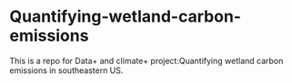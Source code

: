 # Quantifying-wetland-carbon-emissions
This is a repo for Data+ and climate+ project:Quantifying wetland carbon emissions in southeastern US. 
